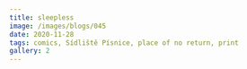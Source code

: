 ```yaml
---
title: sleepless
image: /images/blogs/045
date: 2020-11-28
tags: comics, Sídliště Písnice, place of no return, print
gallery: 2
---
```


